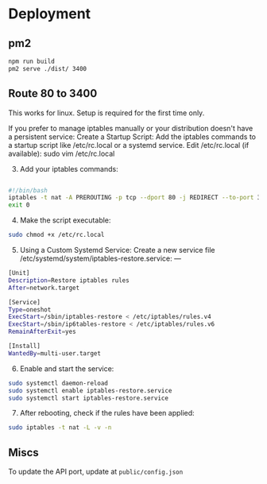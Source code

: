 # Deployment

## pm2

```bash
npm run build
pm2 serve ./dist/ 3400 
```

## Route 80 to 3400
This works for linux. Setup is required for the first time only.

If you prefer to manage iptables manually or your distribution doesn't have a persistent service:
Create a Startup Script:
Add the iptables commands to a startup script like /etc/rc.local or a systemd service.
Edit /etc/rc.local (if available):
sudo vim /etc/rc.local

3. Add your iptables commands:
```bash

#!/bin/bash
iptables -t nat -A PREROUTING -p tcp --dport 80 -j REDIRECT --to-port 3400
exit 0
```

4. Make the script executable:
```bash
sudo chmod +x /etc/rc.local
```

5. Using a Custom Systemd Service:
Create a new service file /etc/systemd/system/iptables-restore.service:
—
```bash
[Unit]
Description=Restore iptables rules
After=network.target

[Service]
Type=oneshot
ExecStart=/sbin/iptables-restore < /etc/iptables/rules.v4
ExecStart=/sbin/ip6tables-restore < /etc/iptables/rules.v6
RemainAfterExit=yes

[Install]
WantedBy=multi-user.target
```

6. Enable and start the service:
```bash
sudo systemctl daemon-reload
sudo systemctl enable iptables-restore.service
sudo systemctl start iptables-restore.service
```

7. After rebooting, check if the rules have been applied:

```bash
sudo iptables -t nat -L -v -n
```

## Miscs
To update the API port, update at `public/config.json`